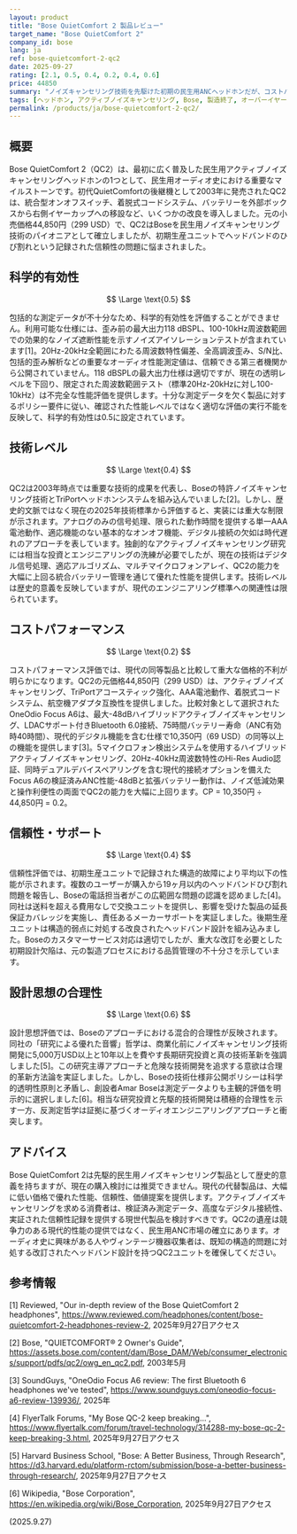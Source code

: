 ```yaml
---
layout: product
title: "Bose QuietComfort 2 製品レビュー"
target_name: "Bose QuietComfort 2"
company_id: bose
lang: ja
ref: bose-quietcomfort-2-qc2
date: 2025-09-27
rating: [2.1, 0.5, 0.4, 0.2, 0.4, 0.6]
price: 44850
summary: "ノイズキャンセリング技術を先駆けた初期の民生用ANCヘッドホンだが、コストパフォーマンスに限界があり信頼性の課題も"
tags: [ヘッドホン, アクティブノイズキャンセリング, Bose, 製造終了, オーバーイヤー]
permalink: /products/ja/bose-quietcomfort-2-qc2/
---
```


## 概要

Bose QuietComfort 2（QC2）は、最初に広く普及した民生用アクティブノイズキャンセリングヘッドホンの1つとして、民生用オーディオ史における重要なマイルストーンです。初代QuietComfortの後継機として2003年に発売されたQC2は、統合型オンオフスイッチ、着脱式コードシステム、バッテリーを外部ボックスから右側イヤーカップへの移設など、いくつかの改良を導入しました。元の小売価格44,850円（299 USD）で、QC2はBoseを民生用ノイズキャンセリング技術のパイオニアとして確立しましたが、初期生産ユニットでヘッドバンドのひび割れという記録された信頼性の問題に悩まされました。

## 科学的有効性

$$ \Large \text{0.5} $$

包括的な測定データが不十分なため、科学的有効性を評価することができません。利用可能な仕様には、歪み前の最大出力118 dBSPL、100-10kHz周波数範囲での効果的なノイズ遮断性能を示すノイズアイソレーションテストが含まれています[1]。20Hz-20kHz全範囲にわたる周波数特性偏差、全高調波歪み、S/N比、包括的歪み解析などの重要なオーディオ性能測定値は、信頼できる第三者機関から公開されていません。118 dBSPLの最大出力仕様は適切ですが、現在の透明レベルを下回り、限定された周波数範囲テスト（標準20Hz-20kHzに対し100-10kHz）は不完全な性能評価を提供します。十分な測定データを欠く製品に対するポリシー要件に従い、確認された性能レベルではなく適切な評価の実行不能を反映して、科学的有効性は0.5に設定されています。

## 技術レベル

$$ \Large \text{0.4} $$

QC2は2003年時点では重要な技術的成果を代表し、Boseの特許ノイズキャンセリング技術とTriPortヘッドホンシステムを組み込んでいました[2]。しかし、歴史的文脈ではなく現在の2025年技術標準から評価すると、実装には重大な制限が示されます。アナログのみの信号処理、限られた動作時間を提供する単一AAA電池動作、適応機能のない基本的なオンオフ機能、デジタル接続の欠如は時代遅れのアプローチを表しています。独創的なアクティブノイズキャンセリング研究には相当な投資とエンジニアリングの洗練が必要でしたが、現在の技術はデジタル信号処理、適応アルゴリズム、マルチマイクロフォンアレイ、QC2の能力を大幅に上回る統合バッテリー管理を通じて優れた性能を提供します。技術レベルは歴史的意義を反映していますが、現代のエンジニアリング標準への関連性は限られています。

## コストパフォーマンス

$$ \Large \text{0.2} $$

コストパフォーマンス評価では、現代の同等製品と比較して重大な価格的不利が明らかになります。QC2の元価格44,850円（299 USD）は、アクティブノイズキャンセリング、TriPortアコースティック強化、AAA電池動作、着脱式コードシステム、航空機アダプタ互換性を提供しました。比較対象として選択されたOneOdio Focus A6は、最大-48dBハイブリッドアクティブノイズキャンセリング、LDACサポート付きBluetooth 6.0接続、75時間バッテリー寿命（ANC有効時40時間）、現代的デジタル機能を含む仕様で10,350円（69 USD）の同等以上の機能を提供します[3]。5マイクロフォン検出システムを使用するハイブリッドアクティブノイズキャンセリング、20Hz-40kHz周波数特性のHi-Res Audio認証、同時デュアルデバイスペアリングを含む現代的接続オプションを備えたFocus A6の検証済みANC性能-48dBと拡張バッテリー動作は、ノイズ低減効果と操作利便性の両面でQC2の能力を大幅に上回ります。CP = 10,350円 ÷ 44,850円 = 0.2。

## 信頼性・サポート

$$ \Large \text{0.4} $$

信頼性評価では、初期生産ユニットで記録された構造的故障により平均以下の性能が示されます。複数のユーザーが購入から19ヶ月以内のヘッドバンドひび割れ問題を報告し、Boseの電話担当者がこの広範囲な問題の認識を認めました[4]。同社は送料を超える費用なしで交換ユニットを提供し、影響を受けた製品の延長保証カバレッジを実施し、責任あるメーカーサポートを実証しました。後期生産ユニットは構造的弱点に対処する改良されたヘッドバンド設計を組み込みました。Boseのカスタマーサービス対応は適切でしたが、重大な改訂を必要とした初期設計欠陥は、元の製造プロセスにおける品質管理の不十分さを示しています。

## 設計思想の合理性

$$ \Large \text{0.6} $$

設計思想評価では、Boseのアプローチにおける混合的合理性が反映されます。同社の「研究による優れた音響」哲学は、商業化前にノイズキャンセリング技術開発に5,000万USD以上と10年以上を費やす長期研究投資と真の技術革新を強調しました[5]。この研究主導アプローチと危険な技術開発を追求する意欲は合理的革新方法論を実証しました。しかし、Boseの技術仕様非公開ポリシーは科学的透明性原則と矛盾し、創設者Amar Boseは測定データよりも主観的評価を明示的に選択しました[6]。相当な研究投資と先駆的技術開発は積極的合理性を示す一方、反測定哲学は証拠に基づくオーディオエンジニアリングアプローチと衝突します。

## アドバイス

Bose QuietComfort 2は先駆的民生用ノイズキャンセリング製品として歴史的意義を持ちますが、現在の購入検討には推奨できません。現代の代替製品は、大幅に低い価格で優れた性能、信頼性、価値提案を提供します。アクティブノイズキャンセリングを求める消費者は、検証済み測定データ、高度なデジタル接続性、実証された信頼性記録を提供する現世代製品を検討すべきです。QC2の遺産は競争力のある現代的性能の提供ではなく、民生用ANC市場の確立にあります。オーディオ史に興味がある人やヴィンテージ機器収集者は、既知の構造的問題に対処する改訂されたヘッドバンド設計を持つQC2ユニットを確保してください。

## 参考情報

[1] Reviewed, "Our in-depth review of the Bose QuietComfort 2 headphones", https://www.reviewed.com/headphones/content/bose-quietcomfort-2-headphones-review-2, 2025年9月27日アクセス

[2] Bose, "QUIETCOMFORT® 2 Owner's Guide", https://assets.bose.com/content/dam/Bose_DAM/Web/consumer_electronics/support/pdfs/qc2/owg_en_qc2.pdf, 2003年5月

[3] SoundGuys, "OneOdio Focus A6 review: The first Bluetooth 6 headphones we've tested", https://www.soundguys.com/oneodio-focus-a6-review-139936/, 2025年

[4] FlyerTalk Forums, "My Bose QC-2 keep breaking...", https://www.flyertalk.com/forum/travel-technology/314288-my-bose-qc-2-keep-breaking-3.html, 2025年9月27日アクセス

[5] Harvard Business School, "Bose: A Better Business, Through Research", https://d3.harvard.edu/platform-rctom/submission/bose-a-better-business-through-research/, 2025年9月27日アクセス

[6] Wikipedia, "Bose Corporation", https://en.wikipedia.org/wiki/Bose_Corporation, 2025年9月27日アクセス

(2025.9.27)